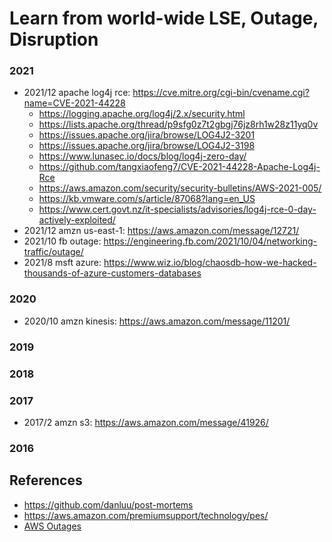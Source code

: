 
# Learn from world-wide LSE, Outage, Disruption

### 2021
* 2021/12 apache log4j rce: https://cve.mitre.org/cgi-bin/cvename.cgi?name=CVE-2021-44228
  - https://logging.apache.org/log4j/2.x/security.html 
  - https://lists.apache.org/thread/p9sfg0z7t2gbgj76jz8rh1w28z11yq0v
  - https://issues.apache.org/jira/browse/LOG4J2-3201
  - https://issues.apache.org/jira/browse/LOG4J2-3198
  - https://www.lunasec.io/docs/blog/log4j-zero-day/ 
  - https://github.com/tangxiaofeng7/CVE-2021-44228-Apache-Log4j-Rce
  - https://aws.amazon.com/security/security-bulletins/AWS-2021-005/
  - https://kb.vmware.com/s/article/87068?lang=en_US 
  - https://www.cert.govt.nz/it-specialists/advisories/log4j-rce-0-day-actively-exploited/
* 2021/12 amzn us-east-1: https://aws.amazon.com/message/12721/
* 2021/10 fb outage: https://engineering.fb.com/2021/10/04/networking-traffic/outage/
* 2021/8 msft azure: https://www.wiz.io/blog/chaosdb-how-we-hacked-thousands-of-azure-customers-databases

### 2020
* 2020/10 amzn kinesis: https://aws.amazon.com/message/11201/

### 2019

### 2018

### 2017
* 2017/2 amzn s3: https://aws.amazon.com/message/41926/

### 2016

## References 
* https://github.com/danluu/post-mortems
* https://aws.amazon.com/premiumsupport/technology/pes/ 
* [AWS Outages](https://docs.google.com/spreadsheets/d/1Gcq_h760CgINKjuwj7WuRmLXHIdvsUdzNQCg0g4QvVs/edit#gid=0)
